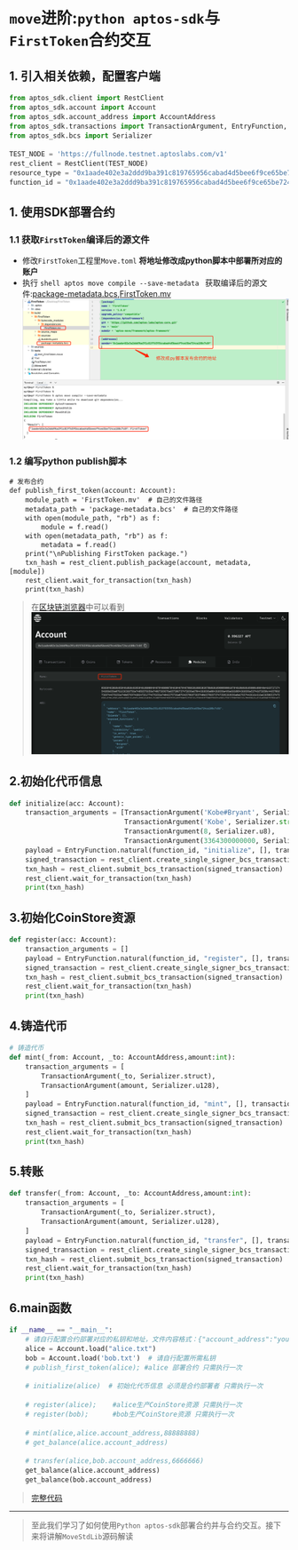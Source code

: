 # ```move```进阶:```python aptos-sdk```与```FirstToken```合约交互

## 1. 引入相关依赖，配置客户端

```python
from aptos_sdk.client import RestClient
from aptos_sdk.account import Account
from aptos_sdk.account_address import AccountAddress
from aptos_sdk.transactions import TransactionArgument, EntryFunction, TransactionPayload
from aptos_sdk.bcs import Serializer

TEST_NODE = 'https://fullnode.testnet.aptoslabs.com/v1'
rest_client = RestClient(TEST_NODE)
resource_type = "0x1aade402e3a2ddd9ba391c819765956cabad4d5bee6f9ce65be724ca108c7c8f::FirstToken::CoinStore"
function_id = "0x1aade402e3a2ddd9ba391c819765956cabad4d5bee6f9ce65be724ca108c7c8f::FirstToken"
```


## 1. 使用SDK部署合约

### 1.1 获取```FirstToken```编译后的源文件
+ 修改```FirstToken```工程里```Move.toml``` **将地址修改成python脚本中部署所对应的账户**
+ 执行 ```shell aptos move compile --save-metadata ``` 获取编译后的源文件:[package-metadata.bcs](https://github.com/wpf008/hello_move/blob/master/python/package-metadata.bcs),[FirstToken.mv](https://github.com/wpf008/hello_move/blob/master/python/FirstToken.mv)
  ![image](../asset/first_token_metadata.png)

### 1.2 编写python publish脚本
```shell
# 发布合约
def publish_first_token(account: Account):
    module_path = 'FirstToken.mv'  # 自己的文件路径
    metadata_path = 'package-metadata.bcs'  # 自己的文件路径
    with open(module_path, "rb") as f:
        module = f.read()
    with open(metadata_path, "rb") as f:
        metadata = f.read()
    print("\nPublishing FirstToken package.")
    txn_hash = rest_client.publish_package(account, metadata, [module])
    rest_client.wait_for_transaction(txn_hash)
    print(txn_hash)
```
>在[区块链浏览器](https://explorer.aptoslabs.com/account/0x1aade402e3a2ddd9ba391c819765956cabad4d5bee6f9ce65be724ca108c7c8f/modules)中可以看到
>![image](../asset/py_publish.png)



## 2.初始化代币信息
```python
def initialize(acc: Account):
    transaction_arguments = [TransactionArgument('Kobe#Bryant', Serializer.str),
                             TransactionArgument('Kobe', Serializer.str),
                             TransactionArgument(8, Serializer.u8),
                             TransactionArgument(3364300000000, Serializer.u128)]
    payload = EntryFunction.natural(function_id, "initialize", [], transaction_arguments)
    signed_transaction = rest_client.create_single_signer_bcs_transaction(acc, TransactionPayload(payload))
    txn_hash = rest_client.submit_bcs_transaction(signed_transaction)
    rest_client.wait_for_transaction(txn_hash)
    print(txn_hash)
```


## 3.初始化CoinStore资源
````python
def register(acc: Account):
    transaction_arguments = []
    payload = EntryFunction.natural(function_id, "register", [], transaction_arguments)
    signed_transaction = rest_client.create_single_signer_bcs_transaction(acc, TransactionPayload(payload))
    txn_hash = rest_client.submit_bcs_transaction(signed_transaction)
    rest_client.wait_for_transaction(txn_hash)
    print(txn_hash)
````

## 4.铸造代币
```python
# 铸造代币
def mint(_from: Account, _to: AccountAddress,amount:int):
    transaction_arguments = [
        TransactionArgument(_to, Serializer.struct),
        TransactionArgument(amount, Serializer.u128),
    ]
    payload = EntryFunction.natural(function_id, "mint", [], transaction_arguments)
    signed_transaction = rest_client.create_single_signer_bcs_transaction(_from, TransactionPayload(payload))
    txn_hash = rest_client.submit_bcs_transaction(signed_transaction)
    rest_client.wait_for_transaction(txn_hash)
    print(txn_hash)
```

## 5.转账
```python
def transfer(_from: Account, _to: AccountAddress,amount:int):
    transaction_arguments = [
        TransactionArgument(_to, Serializer.struct),
        TransactionArgument(amount, Serializer.u128),
    ]
    payload = EntryFunction.natural(function_id, "transfer", [], transaction_arguments)
    signed_transaction = rest_client.create_single_signer_bcs_transaction(_from, TransactionPayload(payload))
    txn_hash = rest_client.submit_bcs_transaction(signed_transaction)
    rest_client.wait_for_transaction(txn_hash)
    print(txn_hash)
```
## 6.main函数
````python
if __name__ == "__main__":
    # 请自行配置合约部署对应的私钥和地址，文件内容格式：{"account_address":"your address","private_key":"your pk"}
    alice = Account.load("alice.txt")  
    bob = Account.load('bob.txt')  # 请自行配置所需私钥
    # publish_first_token(alice); #alice 部署合约 只需执行一次

    # initialize(alice)  # 初始化代币信息 必须是合约部署者 只需执行一次

    # register(alice);    #alice生产CoinStore资源 只需执行一次
    # register(bob);      #bob生产CoinStore资源 只需执行一次

    # mint(alice,alice.account_address,88888888)
    # get_balance(alice.account_address)

    # transfer(alice,bob.account_address,6666666)
    get_balance(alice.account_address)
    get_balance(bob.account_address)
````

> [完整代码](https://github.com/wpf008/hello_move/blob/master/python/FirstToken.py)


----
> 至此我们学习了如何使用```Python aptos-sdk```部署合约并与合约交互。接下来将讲解```MoveStdLib```源码解读










